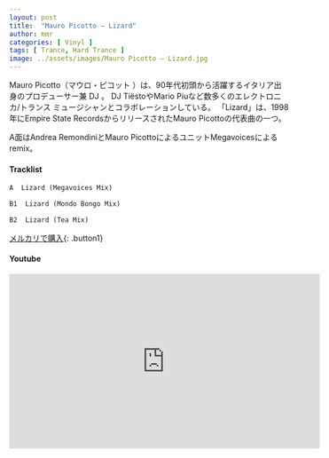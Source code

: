```yaml
---
layout: post
title:  "Mauro Picotto – Lizard"
author: mmr
categories: [ Vinyl ]
tags: [ Trance, Hard Trance ]
image: ../assets/images/Mauro Picotto – Lizard.jpg
---
```


Mauro Picotto（マウロ・ピコット ）は、90年代初頭から活躍するイタリア出身のプロデューサー兼 DJ 。 DJ TiëstoやMario Piuなど数多くのエレクトロニカ/トランス ミュージシャンとコラボレーションしている。
「Lizard」は、1998年にEmpire State RecordsからリリースされたMauro Picottoの代表曲の一つ。

A面はAndrea RemondiniとMauro PicottoによるユニットMegavoicesによるremix。

#### Tracklist
```md
A  Lizard (Megavoices Mix)

B1  Lizard (Mondo Bongo Mix)

B2  Lizard (Tea Mix)
```

[メルカリで購入](https://jp.mercari.com/item/m30685941528?afid=6142608987){: .button1}

#### Youtube
<iframe width="560" height="315" src="https://www.youtube.com/embed/QxMdcwnGlLs?si=5AvhiKU4RyjmAYJn" title="YouTube video player" frameborder="0" allow="accelerometer; autoplay; clipboard-write; encrypted-media; gyroscope; picture-in-picture; web-share" referrerpolicy="strict-origin-when-cross-origin" allowfullscreen></iframe>